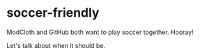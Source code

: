 soccer-friendly
===============

ModCloth and GitHub both want to play soccer together. Hooray!

Let's talk about when it should be.
